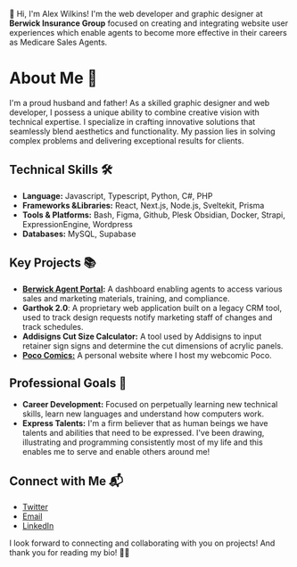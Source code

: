 👋 Hi, I'm Alex Wilkins! I'm the web developer and graphic designer at **Berwick Insurance Group**  focused on creating and integrating website user experiences which enable agents to become more effective in their careers as Medicare Sales Agents.

# About Me 🌟
I'm a proud husband and father! As a skilled graphic designer and web developer, I possess a unique ability to combine creative vision with technical expertise. I specialize in crafting innovative solutions that seamlessly blend aesthetics and functionality. My passion lies in solving complex problems and delivering exceptional results for clients.

## Technical Skills 🛠️
- **Language:** Javascript, Typescript, Python, C#, PHP
- **Frameworks &Libraries:** React, Next.js, Node.js, Sveltekit, Prisma
- **Tools & Platforms:** Bash, Figma, Github, Plesk Obsidian, Docker, Strapi, ExpressionEngine, Wordpress
- **Databases:** MySQL, Supabase

## Key Projects 📚 
- **[Berwick Agent Portal](https://berwickinsurance.com/):** A dashboard enabling agents to access various sales and marketing materials, training, and compliance.
- **Garthok 2.0**: A proprietary web application built on a legacy CRM tool, used to track design requests notify marketing staff of changes and track schedules.
- **Addisigns Cut Size Calculator:** A tool used by Addisigns to input retainer sign signs and determine the cut dimensions of acrylic panels. 
- **[Poco Comics:](https://pococomics.com/)** A personal website where I host my webcomic Poco. 

## Professional Goals 🚀
- **Career Development:** Focused on perpetually learning new technical skills, learn new languages and understand how computers work.
- **Express Talents:** I'm a firm believer that as human beings we have talents and abilities that need to be expressed. I've been drawing, illustrating and programming consistently most of my life and this enables me to serve and enable others around me!

## Connect with Me 📬
- [Twitter](https://x.com/alexdubullew)
- [Email](mailto:alexwilkinscreative@gmail.com)
- [LinkedIn](https://www.linkedin.com/in/alexander-wilkins-77008790/)

I look forward to connecting and collaborating with you on projects! And thank you for reading my bio! 👍🏻

